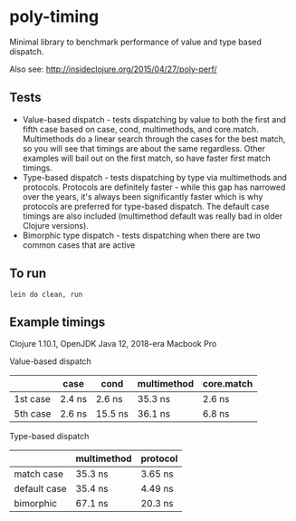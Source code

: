 # poly-timing

Minimal library to benchmark performance of value and type based dispatch.

Also see: http://insideclojure.org/2015/04/27/poly-perf/

## Tests

* Value-based dispatch - tests dispatching by value to both the first and fifth case based on case, cond, multimethods, and core.match. Multimethods do a linear search through the cases for the best match, so you will see that timings are about the same regardless. Other examples will bail out on the first match, so have faster first match timings.
* Type-based dispatch - tests dispatching by type via multimethods and protocols. Protocols are definitely faster - while this gap has narrowed over the years, it's always been significantly faster which is why protocols are preferred for type-based dispatch. The default case timings are also included (multimethod default was really bad in older Clojure versions).
* Bimorphic type dispatch - tests dispatching when there are two common cases that are active   

## To run

```lein do clean, run```

## Example timings

Clojure 1.10.1, OpenJDK Java 12, 2018-era Macbook Pro

Value-based dispatch

|          | case   | cond    | multimethod | core.match |
| -------- | ------ | ------- | ----------- | ---------- |
| 1st case | 2.4 ns | 2.6 ns  | 35.3 ns     | 2.6 ns     |
| 5th case | 2.6 ns | 15.5 ns | 36.1 ns     | 6.8 ns     |

Type-based dispatch

|              | multimethod | protocol |
| ------------ | ----------- | -------- |
| match case   | 35.3 ns     | 3.65 ns  |
| default case | 35.4 ns     | 4.49 ns  |
| bimorphic    | 67.1 ns     | 20.3 ns  |
